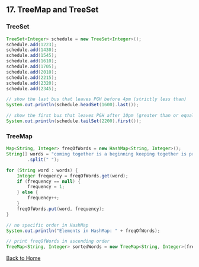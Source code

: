 <style TYPE="text/css">
code.has-jax {font: inherit; font-size: 100%; background: inherit; border: inherit;}
</style>
<script type="text/x-mathjax-config">
MathJax.Hub.Config({
    tex2jax: {
        inlineMath: [['$','$'], ['\\(','\\)']],
        skipTags: ['script', 'noscript', 'style', 'textarea', 'pre'] // removed 'code' entry
    }
});
MathJax.Hub.Queue(function() {
    var all = MathJax.Hub.getAllJax(), i;
    for(i = 0; i < all.length; i += 1) {
        all[i].SourceElement().parentNode.className += ' has-jax';
    }
});
</script>
<script type="text/javascript" src="https://cdnjs.cloudflare.com/ajax/libs/mathjax/2.7.4/MathJax.js?config=TeX-AMS_HTML-full"></script>


## 17. TreeMap and TreeSet


### TreeSet

```Java
TreeSet<Integer> schedule = new TreeSet<Integer>();
schedule.add(1223);
schedule.add(1430);
schedule.add(1545);
schedule.add(1610);
schedule.add(1705);
schedule.add(2010);
schedule.add(2215);
schedule.add(2320);
schedule.add(2345);

// show the last bus that leaves PGH before 4pm (strictly less than)
System.out.println(schedule.headSet(1600).last());

// show the first bus that leaves PGH after 10pm (greater than or equal to)
System.out.println(schedule.tailSet(2200).first());
```


### TreeMap

```Java
Map<String, Integer> freqOfWords = new HashMap<String, Integer>();
String[] words = "coming together is a beginning keeping together is progress working together is success"
        .split(" ");

for (String word : words) {
    Integer frequency = freqOfWords.get(word);
    if (frequency == null) {
        frequency = 1;
    } else {
        frequency++;
    }
    freqOfWords.put(word, frequency);
}

// no specific order in HashMap
System.out.println("Elements in HashMap: " + freqOfWords);

// print freqOfWords in ascending order
TreeMap<String, Integer> sortedWords = new TreeMap<String, Integer>(freqOfWords);
```





[Back to Home](index.html)
